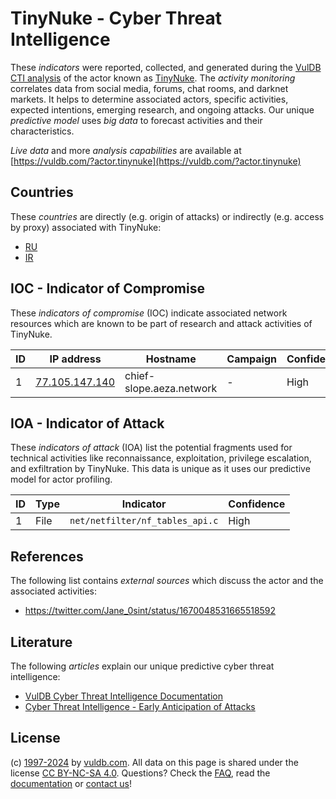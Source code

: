 # TinyNuke - Cyber Threat Intelligence

These _indicators_ were reported, collected, and generated during the [VulDB CTI analysis](https://vuldb.com/?kb.cti) of the actor known as [TinyNuke](https://vuldb.com/?actor.tinynuke). The _activity monitoring_ correlates data from social media, forums, chat rooms, and darknet markets. It helps to determine associated actors, specific activities, expected intentions, emerging research, and ongoing attacks. Our unique _predictive model_ uses _big data_ to forecast activities and their characteristics.

_Live data_ and more _analysis capabilities_ are available at [https://vuldb.com/?actor.tinynuke](https://vuldb.com/?actor.tinynuke)

## Countries

These _countries_ are directly (e.g. origin of attacks) or indirectly (e.g. access by proxy) associated with TinyNuke:

* [RU](https://vuldb.com/?country.ru)
* [IR](https://vuldb.com/?country.ir)

## IOC - Indicator of Compromise

These _indicators of compromise_ (IOC) indicate associated network resources which are known to be part of research and attack activities of TinyNuke.

ID | IP address | Hostname | Campaign | Confidence
-- | ---------- | -------- | -------- | ----------
1 | [77.105.147.140](https://vuldb.com/?ip.77.105.147.140) | chief-slope.aeza.network | - | High

## IOA - Indicator of Attack

These _indicators of attack_ (IOA) list the potential fragments used for technical activities like reconnaissance, exploitation, privilege escalation, and exfiltration by TinyNuke. This data is unique as it uses our predictive model for actor profiling.

ID | Type | Indicator | Confidence
-- | ---- | --------- | ----------
1 | File | `net/netfilter/nf_tables_api.c` | High

## References

The following list contains _external sources_ which discuss the actor and the associated activities:

* https://twitter.com/Jane_0sint/status/1670048531665518592

## Literature

The following _articles_ explain our unique predictive cyber threat intelligence:

* [VulDB Cyber Threat Intelligence Documentation](https://vuldb.com/?kb.cti)
* [Cyber Threat Intelligence - Early Anticipation of Attacks](https://www.scip.ch/en/?labs.20201022)

## License

(c) [1997-2024](https://vuldb.com/?kb.changelog) by [vuldb.com](https://vuldb.com/?kb.about). All data on this page is shared under the license [CC BY-NC-SA 4.0](https://creativecommons.org/licenses/by-nc-sa/4.0/). Questions? Check the [FAQ](https://vuldb.com/?kb.faq), read the [documentation](https://vuldb.com/?kb) or [contact us](https://vuldb.com/?contact)!
